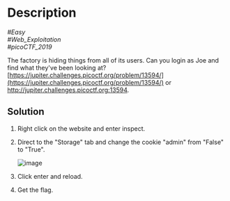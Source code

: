 # Description

_#Easy_<br>
_#Web_Exploitation_<br>
_#picoCTF_2019_<br>

The factory is hiding things from all of its users. Can you login as Joe and find what they've been looking at? [https://jupiter.challenges.picoctf.org/problem/13594/](https://jupiter.challenges.picoctf.org/problem/13594/) or http://jupiter.challenges.picoctf.org:13594.

## Solution

1. Right click on the website and enter inspect.
2. Direct to the "Storage" tab and change the cookie "admin" from "False" to "True".
   
   ![image](https://github.com/user-attachments/assets/fe31f6e1-97c8-4fcb-89e1-dc74f8636ee2)

3. Click enter and reload.
4. Get the flag.
